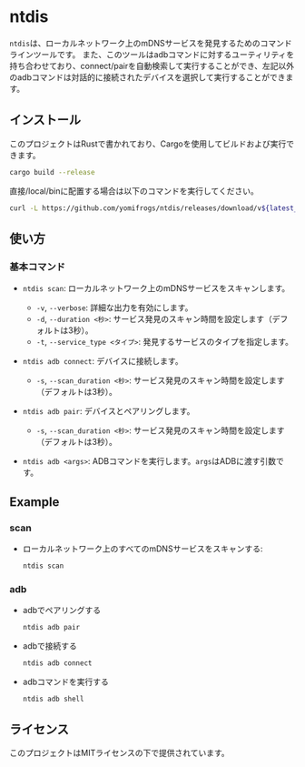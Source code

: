 # ntdis

`ntdis`は、ローカルネットワーク上のmDNSサービスを発見するためのコマンドラインツールです。
また、このツールはadbコマンドに対するユーティリティを持ち合わせており、connect/pairを自動検索して実行することができ、左記以外のadbコマンドは対話的に接続されたデバイスを選択して実行することができます。

## インストール

このプロジェクトはRustで書かれており、Cargoを使用してビルドおよび実行できます。

```bash
cargo build --release
```

直接/local/binに配置する場合は以下のコマンドを実行してください。

```bash
curl -L https://github.com/yomifrogs/ntdis/releases/download/v${latest_release_version}/ntdis -o /usr/local/bin/ntdis && chmod +x /usr/local/bin/ntdis
```

## 使い方

### 基本コマンド

- `ntdis scan`: ローカルネットワーク上のmDNSサービスをスキャンします。
  - `-v`, `--verbose`: 詳細な出力を有効にします。
  - `-d`, `--duration <秒>`: サービス発見のスキャン時間を設定します（デフォルトは3秒）。
  - `-t`, `--service_type <タイプ>`: 発見するサービスのタイプを指定します。

- `ntdis adb connect`: デバイスに接続します。
  - `-s`, `--scan_duration <秒>`: サービス発見のスキャン時間を設定します（デフォルトは3秒）。

- `ntdis adb pair`: デバイスとペアリングします。
  - `-s`, `--scan_duration <秒>`: サービス発見のスキャン時間を設定します（デフォルトは3秒）。

- `ntdis adb <args>`: ADBコマンドを実行します。`args`はADBに渡す引数です。

## Example

### scan

- ローカルネットワーク上のすべてのmDNSサービスをスキャンする:

  ```bash
  ntdis scan
  ```

### adb

- adbでペアリングする

  ```bash
  ntdis adb pair
  ```

- adbで接続する

  ```bash
  ntdis adb connect
  ```

- adbコマンドを実行する

  ```bash
  ntdis adb shell
  ```

## ライセンス

このプロジェクトはMITライセンスの下で提供されています。
